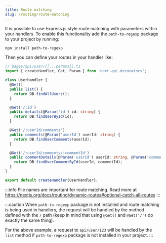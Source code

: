 ```yaml
---
title: Route matching
slug: /routing/route-matching
---
```


It is possible to use Express.js style route matching with parameters within your handlers. To enable this functionality add the `path-to-regexp` package to your project by running:

```bash npm2yarn
npm install path-to-regexp
```

Then you can define your routes in your handler like:

```ts
// pages/api/user/[[...params]].ts
import { createHandler, Get, Param } from 'next-api-decorators';

class UserHandler {
  @Get()
  public list() {
    return DB.findAllUsers();
  }

  @Get('/:id')
  public details(@Param('id') id: string) {
    return DB.findUserById(id);
  }

  @Get('/:userId/comments')
  public comments(@Param('userId') userId: string) {
    return DB.findUserComments(userId);
  }

  @Get('/:userId/comments/:commentId')
  public commentDetails(@Param('userId') userId: string, @Param('commentId') commentId: string) {
    return DB.findUserCommentById(userId, commentId);
  }
}

export default createHandler(UserHandler);
```

:::info
File names are important for route matching. Read more at https://nextjs.org/docs/routing/dynamic-routes#optional-catch-all-routes
:::

:::caution
When `path-to-regexp` package is not installed and route matching is being used in handlers, the request will be handled by the method defined with the `/` path (keep in mind that using `@Get()` and `@Get('/')` do exactly the same thing).

For the above example, a request to `api/user/123` will be handled by the `list` method if `path-to-regexp` package is not installed in your project.
:::